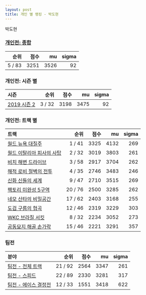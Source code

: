 ```yaml
---
layout: post
title: 개인 별 랭킹 - 박도현
---
```


박도현

### [개인전: 종합](../singles-full)

| 순위 | 점수 | mu | sigma |
|---:|---:|---:|---:|
| 5 / 83 | 3251 | 3526 | 92 |

### 개인전: 시즌 별

| 시즌 | 순위 | 점수 | mu | sigma |
|:---|---:|---:|---:|---:|
| [2019 시즌 2](../s2019_2) | 3 / 32 | 3198 | 3475 | 92 |

### 개인전: 트랙 별

| 트랙 | 순위 | 점수 | mu | sigma |
|:---|---:|---:|---:|---:|
| [월드 뉴욕 대질주](../newyork) | 1 / 41 | 3325 | 4132 | 269 |
| [월드 이탈리아 피사의 사탑](../pizza) | 2 / 32 | 3019 | 3803 | 261 |
| [비치 해변 드라이브](../haebyun) | 3 / 58 | 2917 | 3704 | 262 |
| [해적 로비 절벽의 전투](../lobby) | 4 / 35 | 2746 | 3483 | 246 |
| [신화 신들의 세계](../shinsegye) | 9 / 47 | 2710 | 3515 | 269 |
| [팩토리 미완성 5구역](../district5) | 20 / 76 | 2500 | 3285 | 262 |
| [네모 산타의 비밀공간](../santa) | 17 / 62 | 2403 | 3168 | 255 |
| [도검 구름의 협곡](../hyupgog) | 12 / 46 | 2319 | 3229 | 303 |
| [WKC 브라질 서킷](../brazil) | 8 / 32 | 2234 | 3052 | 273 |
| [공동묘지 해골 손가락](../haeson) | 15 / 46 | 2221 | 3291 | 357 |

### 팀전

| 분야 | 순위 | 점수 | mu | sigma |
|:---|---:|---:|---:|---:|
| [팀전 - 전체 트랙](../team-full) | 21 / 92 | 2564 | 3347 | 261 |
| [팀전 - 스피드](../team-speed) | 22 / 89 | 2330 | 3281 | 317 |
| [팀전 - 에이스 결정전](../team-ace) | 12 / 33 | 1551 | 3418 | 622 |
